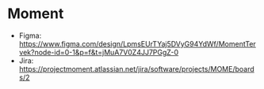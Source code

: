 # Moment
- Figma: https://www.figma.com/design/LpmsEUrTYaj5DVyG94YdWf/MomentTervek?node-id=0-1&p=f&t=jMuA7V0Z4JJ7PGgZ-0
- Jira: https://projectmoment.atlassian.net/jira/software/projects/MOME/boards/2
